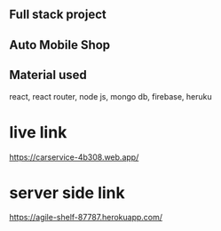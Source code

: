 ## Full stack project 
## Auto Mobile Shop
## Material used 
react, react router, node js, mongo db, firebase, heruku

# live link
https://carservice-4b308.web.app/
# server side link
https://agile-shelf-87787.herokuapp.com/
